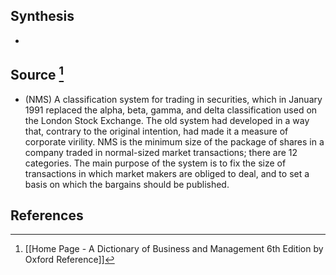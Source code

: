 ## Synthesis
- 
## Source [^1]
- (NMS) A classification system for trading in securities, which in January 1991 replaced the alpha, beta, gamma, and delta classification used on the London Stock Exchange. The old system had developed in a way that, contrary to the original intention, had made it a measure of corporate virility. NMS is the minimum size of the package of shares in a company traded in normal-sized market transactions; there are 12 categories. The main purpose of the system is to fix the size of transactions in which market makers are obliged to deal, and to set a basis on which the bargains should be published.
## References

[^1]: [[Home Page - A Dictionary of Business and Management 6th Edition by Oxford Reference]]